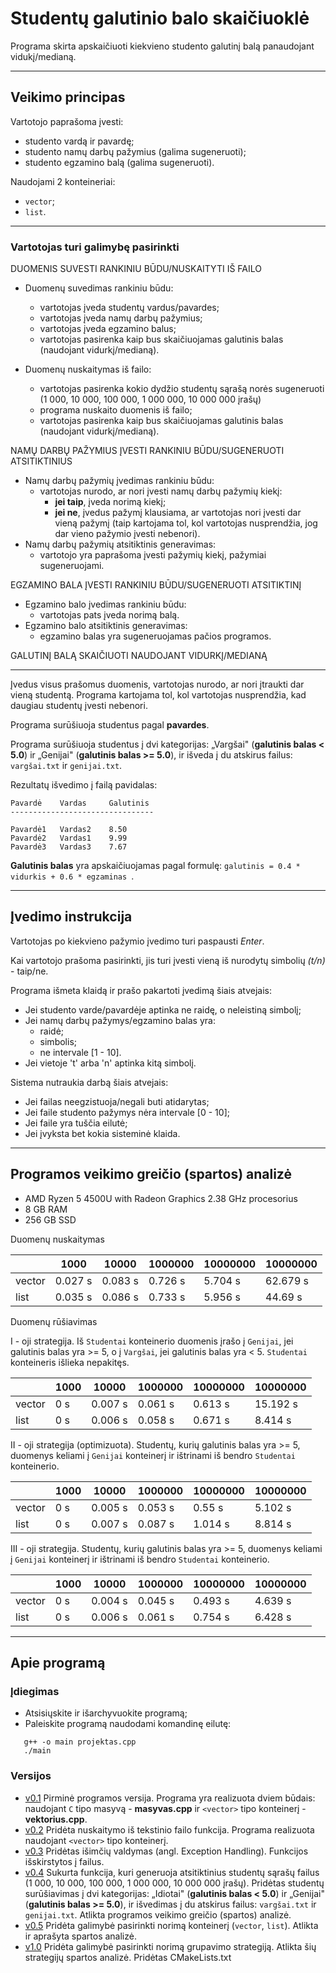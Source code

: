 # Studentų galutinio balo skaičiuoklė #
Programa skirta apskaičiuoti kiekvieno studento galutinį balą panaudojant vidukį/medianą.

- - - 

## Veikimo principas ##

Vartotojo paprašoma įvesti:
* studento vardą ir pavardę;
* studento namų darbų pažymius (galima sugeneruoti);
* studento egzamino balą (galima sugeneruoti).

Naudojami 2 konteineriai:

* ```vector```;
* ```list```.


---------------------------------------------------------------------------------------------------------------------------------------------------------------------
### Vartotojas turi galimybę pasirinkti ###

DUOMENIS SUVESTI RANKINIU BŪDU/NUSKAITYTI IŠ FAILO

* Duomenų suvedimas rankiniu būdu:
   * vartotojas įveda studentų vardus/pavardes;
   * vartotojas įveda namų darbų pažymius;
   * vartotojas įveda egzamino balus;
   * vartotojas pasirenka kaip bus skaičiuojamas galutinis balas (naudojant vidurkį/medianą).

* Duomenų nuskaitymas iš failo:
   * vartotojas pasirenka kokio dydžio studentų sąrašą norės sugeneruoti (1 000, 10 000, 100 000, 1 000 000, 10 000 000 įrašų)  
   * programa nuskaito duomenis iš failo;
   * vartotojas pasirenka kaip bus skaičiuojamas galutinis balas (naudojant vidurkį/medianą).

NAMŲ DARBŲ PAŽYMIUS ĮVESTI RANKINIU BŪDU/SUGENERUOTI ATSITIKTINIUS

* Namų darbų pažymių įvedimas rankiniu būdu:
   * vartotojas nurodo, ar nori įvesti namų darbų pažymių kiekį:
      * **jei taip**, įveda norimą kiekį;
      * **jei ne**, įvedus pažymį klausiama, ar vartotojas nori įvesti dar vieną pažymį (taip kartojama tol, kol vartotojas nusprendžia, jog dar vieno pažymio įvesti nebenori).
* Namų darbų pažymių atsitiktinis generavimas:
   * vartotojo yra paprašoma įvesti pažymių kiekį, pažymiai sugeneruojami.    



EGZAMINO BALA ĮVESTI RANKINIU BŪDU/SUGENERUOTI ATSITIKTINĮ

* Egzamino balo įvedimas rankiniu būdu:
   * vartotojas pats įveda norimą balą.
* Egzamino balo atsitiktinis generavimas:
   * egzamino balas yra sugeneruojamas pačios programos. 

GALUTINĮ BALĄ SKAIČIUOTI NAUDOJANT VIDURKĮ/MEDIANĄ


---------------------------------------------------------------------------------------------------------------------------------------------------------------------

Įvedus visus prašomus duomenis, vartotojas nurodo, ar nori įtraukti dar vieną studentą. Programa kartojama tol, kol vartotojas nusprendžia, kad daugiau studentų įvesti nebenori.

Programa surūšiuoja studentus pagal **pavardes**.

Programa surūšiuoja studentus į dvi kategorijas: „Vargšai" (**galutinis balas < 5.0**) ir „Genijai" (**galutinis balas >= 5.0**), ir išveda į du atskirus failus: ```vargšai.txt``` ir ```genijai.txt```.

Rezultatų išvedimo į failą pavidalas:

 ```                                      
Pavardė    Vardas     Galutinis
--------------------------------

Pavardė1   Vardas2    8.50
Pavardė2   Vardas1    9.99
Pavardė3   Vardas3    7.67
 ```

**Galutinis balas** yra apskaičiuojamas pagal formulę: ```galutinis = 0.4 * vidurkis + 0.6 * egzaminas ```.

- - - 

## Įvedimo instrukcija ##

Vartotojas po kiekvieno pažymio įvedimo turi paspausti *Enter*.

Kai vartotojo prašoma pasirinkti, jis turi įvesti vieną iš nurodytų simbolių *(t/n)* - taip/ne.


Programa išmeta klaidą ir prašo pakartoti įvedimą šiais atvejais:
* Jei studento varde/pavardėje aptinka ne raidę, o neleistiną simbolį;
* Jei namų darbų pažymys/egzamino balas yra:
  * raidė;
  * simbolis;
  * ne intervale [1 - 10].
* Jei vietoje 't' arba 'n' aptinka kitą simbolį.

Sistema nutraukia darbą šiais atvejais:
* Jei failas neegzistuoja/negali buti atidarytas;
* Jei faile studento pažymys nėra intervale [0 - 10];
* Jei faile yra tuščia eilutė;
* Jei įvyksta bet kokia sisteminė klaida.

- - - 

## Programos veikimo greičio (spartos) analizė ##

* AMD Ryzen 5 4500U with Radeon Graphics 2.38 GHz procesorius
* 8 GB RAM
* 256 GB SSD
                   

Duomenų nuskaitymas

|              |   1000   |  10000  | 1000000 | 10000000 | 10000000
| ------------ | -------- | ------- | ------- | -------- | --------- 
| vector       | 0.027 s  | 0.083 s | 0.726 s | 5.704 s  | 62.679 s
| list         | 0.035 s  | 0.086 s | 0.733 s | 5.956 s  | 44.69 s

Duomenų rūšiavimas

I - oji strategija. Iš ```Studentai``` konteinerio duomenis įrašo į ```Genijai```, jei galutinis balas yra >= 5, o į ```Vargšai```, jei galutinis balas yra < 5. ```Studentai``` konteineris išlieka nepakitęs.

|              |   1000   |  10000  | 1000000 | 10000000 | 10000000
| ------------ | -------- | ------- | ------- | -------- | --------- 
| vector       | 0 s      | 0.007 s | 0.061 s | 0.613 s  | 15.192 s
| list         | 0 s      | 0.006 s | 0.058 s | 0.671 s  | 8.414 s

II - oji strategija (optimizuota). Studentų, kurių galutinis balas yra >= 5, duomenys keliami į ```Genijai``` konteinerį ir ištrinami iš bendro ```Studentai``` konteinerio.

|              |   1000   |  10000  | 1000000 | 10000000 | 10000000
| ------------ | -------- | ------- | ------- | -------- | --------- 
| vector       | 0 s      | 0.005 s | 0.053 s | 0.55 s   | 5.102 s
| list         | 0 s      | 0.007 s | 0.087 s | 1.014 s  | 8.814 s

III - oji strategija. Studentų, kurių galutinis balas yra >= 5, duomenys keliami į ```Genijai``` konteinerį ir ištrinami iš bendro ```Studentai``` konteinerio.

|              |   1000   |  10000  | 1000000 | 10000000 | 10000000
| ------------ | -------- | ------- | ------- | -------- | --------- 
| vector       | 0 s      | 0.004 s | 0.045 s | 0.493 s  | 4.639 s
| list         | 0 s      | 0.006 s | 0.061 s | 0.754 s  | 6.428 s

  
- - -

## Apie programą ##





### Įdiegimas ####
* Atsisiųskite ir išarchyvuokite programą;
* Paleiskite programą naudodami komandinę eilutę:
```
   g++ -o main projektas.cpp
   ./main
   ```

### Versijos ###

* [v0.1](https://github.com/austejaha/Projektas/tree/v0.1) Pirminė programos versija. Programa yra realizuota dviem būdais: naudojant ```C``` tipo masyvą - **masyvas.cpp** ir ```<vector>``` tipo konteinerį - **vektorius.cpp**. 
* [v0.2](https://github.com/austejaha/Projektas/tree/v0.2) Pridėta nuskaitymo iš tekstinio failo funkcija. Programa realizuota naudojant ```<vector>``` tipo konteinerį. 
* [v0.3](https://github.com/austejaha/Projektas/tree/v0.3) Pridėtas išimčių valdymas (angl. Exception Handling). Funkcijos išskirstytos į failus.
* [v0.4](https://github.com/austejaha/Projektas/tree/v0.4) Sukurta funkcija, kuri generuoja atsitiktinius studentų sąrašų failus (1 000, 10 000, 100 000, 1 000 000, 10 000 000 įrašų). Pridėtas studentų surūšiavimas į dvi kategorijas: „Idiotai" (**galutinis balas < 5.0**) ir „Genijai" (**galutinis balas >= 5.0**), ir išvedimas į du atskirus failus: ```vargšai.txt``` ir ```genijai.txt```. Atlikta programos veikimo greičio (spartos) analizė.
* [v0.5](https://github.com/austejaha/Projektas/tree/v0.5) Pridėta galimybė pasirinkti norimą konteinerį (```vector```, ```list```). Atlikta ir aprašyta spartos analizė.
* [v1.0](https://github.com/austejaha/Projektas/tree/v1.0) Pridėta galimybė pasirinkti norimą grupavimo strategiją. Atlikta šių strategijų spartos analizė. Pridėtas CMakeLists.txt


